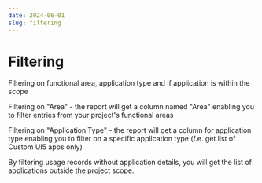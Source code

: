 ```yaml
---
date: 2024-06-01
slug: filtering
---
```

# Filtering

Filtering on functional area, application type and if application is within the scope

<!-- more -->

Filtering on "Area" - the report will get a column named "Area" enabling you to filter entries from your project's functional areas

Filtering on "Application Type" - the report will get a column for application type enabling you to filter on a specific application type (f.e. get list of Custom UI5 apps only)

By filtering usage records without application details, you will get the list of applications outside the project scope.